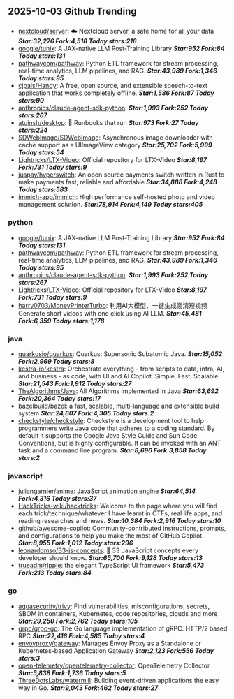 ## 2025-10-03 Github Trending

### 
* [nextcloud/server](https://github.com/nextcloud/server): ☁️ Nextcloud server, a safe home for all your data ***Star:32,276 Fork:4,518 Today stars:218***
* [google/tunix](https://github.com/google/tunix): A JAX-native LLM Post-Training Library ***Star:952 Fork:84 Today stars:131***
* [pathwaycom/pathway](https://github.com/pathwaycom/pathway): Python ETL framework for stream processing, real-time analytics, LLM pipelines, and RAG. ***Star:43,989 Fork:1,346 Today stars:95***
* [cjpais/Handy](https://github.com/cjpais/Handy): A free, open source, and extensible speech-to-text application that works completely offline. ***Star:1,586 Fork:87 Today stars:90***
* [anthropics/claude-agent-sdk-python](https://github.com/anthropics/claude-agent-sdk-python):  ***Star:1,993 Fork:252 Today stars:267***
* [atuinsh/desktop](https://github.com/atuinsh/desktop): 📖 Runbooks that run ***Star:973 Fork:27 Today stars:224***
* [SDWebImage/SDWebImage](https://github.com/SDWebImage/SDWebImage): Asynchronous image downloader with cache support as a UIImageView category ***Star:25,702 Fork:5,999 Today stars:54***
* [Lightricks/LTX-Video](https://github.com/Lightricks/LTX-Video): Official repository for LTX-Video ***Star:8,197 Fork:731 Today stars:9***
* [juspay/hyperswitch](https://github.com/juspay/hyperswitch): An open source payments switch written in Rust to make payments fast, reliable and affordable ***Star:34,888 Fork:4,248 Today stars:583***
* [immich-app/immich](https://github.com/immich-app/immich): High performance self-hosted photo and video management solution. ***Star:78,914 Fork:4,149 Today stars:405***

### python
* [google/tunix](https://github.com/google/tunix): A JAX-native LLM Post-Training Library ***Star:952 Fork:84 Today stars:131***
* [pathwaycom/pathway](https://github.com/pathwaycom/pathway): Python ETL framework for stream processing, real-time analytics, LLM pipelines, and RAG. ***Star:43,989 Fork:1,346 Today stars:95***
* [anthropics/claude-agent-sdk-python](https://github.com/anthropics/claude-agent-sdk-python):  ***Star:1,993 Fork:252 Today stars:267***
* [Lightricks/LTX-Video](https://github.com/Lightricks/LTX-Video): Official repository for LTX-Video ***Star:8,197 Fork:731 Today stars:9***
* [harry0703/MoneyPrinterTurbo](https://github.com/harry0703/MoneyPrinterTurbo): 利用AI大模型，一键生成高清短视频 Generate short videos with one click using AI LLM. ***Star:45,481 Fork:6,359 Today stars:1,178***

### java
* [quarkusio/quarkus](https://github.com/quarkusio/quarkus): Quarkus: Supersonic Subatomic Java. ***Star:15,052 Fork:2,969 Today stars:8***
* [kestra-io/kestra](https://github.com/kestra-io/kestra): Orchestrate everything - from scripts to data, infra, AI, and business - as code, with UI and AI Copilot. Simple. Fast. Scalable. ***Star:21,543 Fork:1,912 Today stars:27***
* [TheAlgorithms/Java](https://github.com/TheAlgorithms/Java): All Algorithms implemented in Java ***Star:63,692 Fork:20,364 Today stars:17***
* [bazelbuild/bazel](https://github.com/bazelbuild/bazel): a fast, scalable, multi-language and extensible build system ***Star:24,607 Fork:4,305 Today stars:2***
* [checkstyle/checkstyle](https://github.com/checkstyle/checkstyle): Checkstyle is a development tool to help programmers write Java code that adheres to a coding standard. By default it supports the Google Java Style Guide and Sun Code Conventions, but is highly configurable. It can be invoked with an ANT task and a command line program. ***Star:8,696 Fork:3,858 Today stars:2***

### javascript
* [juliangarnier/anime](https://github.com/juliangarnier/anime): JavaScript animation engine ***Star:64,514 Fork:4,316 Today stars:37***
* [HackTricks-wiki/hacktricks](https://github.com/HackTricks-wiki/hacktricks): Welcome to the page where you will find each trick/technique/whatever I have learnt in CTFs, real life apps, and reading researches and news. ***Star:10,384 Fork:2,916 Today stars:10***
* [github/awesome-copilot](https://github.com/github/awesome-copilot): Community-contributed instructions, prompts, and configurations to help you make the most of GitHub Copilot. ***Star:8,955 Fork:1,012 Today stars:296***
* [leonardomso/33-js-concepts](https://github.com/leonardomso/33-js-concepts): 📜 33 JavaScript concepts every developer should know. ***Star:65,700 Fork:9,128 Today stars:13***
* [trueadm/ripple](https://github.com/trueadm/ripple): the elegant TypeScript UI framework ***Star:5,473 Fork:213 Today stars:84***

### go
* [aquasecurity/trivy](https://github.com/aquasecurity/trivy): Find vulnerabilities, misconfigurations, secrets, SBOM in containers, Kubernetes, code repositories, clouds and more ***Star:29,250 Fork:2,762 Today stars:105***
* [grpc/grpc-go](https://github.com/grpc/grpc-go): The Go language implementation of gRPC. HTTP/2 based RPC ***Star:22,416 Fork:4,585 Today stars:4***
* [envoyproxy/gateway](https://github.com/envoyproxy/gateway): Manages Envoy Proxy as a Standalone or Kubernetes-based Application Gateway ***Star:2,123 Fork:556 Today stars:3***
* [open-telemetry/opentelemetry-collector](https://github.com/open-telemetry/opentelemetry-collector): OpenTelemetry Collector ***Star:5,838 Fork:1,736 Today stars:5***
* [ThreeDotsLabs/watermill](https://github.com/ThreeDotsLabs/watermill): Building event-driven applications the easy way in Go. ***Star:9,043 Fork:462 Today stars:27***
